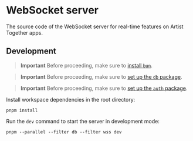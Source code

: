 # WebSocket server

The source code of the WebSocket server for real-time features on Artist Together apps.

## Development

> **Important**
> Before proceeding, make sure to [install `bun`](https://bun.sh/).

> **Important**
> Before proceeding, make sure to [set up the `db` package](../../packages/db/README.md).

> **Important**
> Before proceeding, make sure to [set up the `auth` package](../../packages/auth/README.md).

Install workspace dependencies in the root directory:

```shell
pnpm install
```

Run the `dev` command to start the server in development mode:

```shell
pnpm --parallel --filter db --filter wss dev
```
